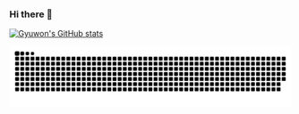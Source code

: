 ### Hi there 👋

[![Gyuwon's GitHub stats](https://github-readme-stats.vercel.app/api?username=leemarshal)](https://github.com/anuraghazra/github-readme-stats)

![snake gif](https://github.com/leemarshal/leemarshal/blob/output/github-contribution-grid-snake-dark.svg)

<!--
**leemarshal/leemarshal** is a ✨ _special_ ✨ repository because its `README.md` (this file) appears on your GitHub profile.

Here are some ideas to get you started:

- 🔭 I’m currently working on ...
- 🌱 I’m currently learning ...
- 👯 I’m looking to collaborate on ...
- 🤔 I’m looking for help with ...
- 💬 Ask me about ...
- 📫 How to reach me: ...
- 😄 Pronouns: ...
- ⚡ Fun fact: ...
-->
